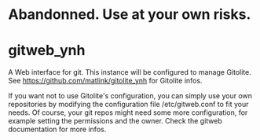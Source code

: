 # Abandonned. Use at your own risks.

# gitweb_ynh
A Web interface for git. This instance will be configured to manage Gitolite.
See <https://github.com/matlink/gitolite_ynh> for Gitolite infos.

If you want not to use Gitolite's configuration, you can simply use your own repositories by modifying the configuration file /etc/gitweb.conf to fit your needs.
Of course, your git repos might need some more configuration, for example setting the permissions and the owner. Check the gitweb documentation for more infos.
